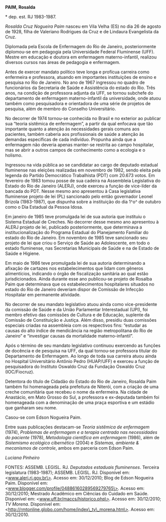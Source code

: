 **PAIM, Rosalda**

\* dep. est. RJ 1983-1987.

*Rosalda Cruz Nogueira Paim* nasceu em Vila Velha (ES) no dia 26 de
agosto de 1928, filha de Valeriano Rodrigues da Cruz e de Lindaura
Evangelista da Cruz.

Diplomada pela Escola de Enfermagem do Rio de Janeiro, posteriormente
diplomou-se em pedagogia pela Universidade Federal Fluminense (UFF).
Mestre em educação e doutora em enfermagem materno-infantil, realizou
diversos cursos nas áreas de pedagogia e enfermagem.

Antes de exercer mandato político teve longa e profícua carreira como
enfermeira e professora, atuando em importantes instituições de ensino e
pesquisa no Rio de Janeiro. No ano de 1967 ingressou no quadro de
funcionários da Secretaria de Saúde e Assistência do estado do Rio. Três
anos, na condição de professora adjunta da UFF, se tornou subchefe do
departamento de enfermagem materno-infantil da universidade, onde atuou
também como pesquisadora e orientadora de uma série de projetos de
pesquisa, além de membro do Conselho Universitário.

No decorrer de 1974 tornou-se conhecida no Brasil e no exterior ao
publicar sua “teoria sistêmica de enfermagem”, a partir da qual enfocava
que tão importante quanto a atenção às necessidades gerais comuns aos
pacientes, também caberia aos profissionais de saúde a atenção às
demandas específicas de cada indivíduo. Propunha ainda que a enfermagem
não deveria apenas manter-se restrita ao campo hospitalar, mas se abrir
a outros campos de conhecimento como a ecologia e o holismo.

Ingressou na vida pública ao se candidatar ao cargo de deputado estadual
fluminense nas eleições realizadas em novembro de 1982, sendo eleita
pela legenda do Partido Democrático Trabalhista (PDT) com 20.673 votos.
Em fevereiro de 1983 tomou posse de sua cadeira na Assembleia
Legislativa do Estado do Rio de Janeiro (ALERJ), onde exerceu a função
de vice-líder da bancada do PDT. Nesse mesmo ano apresentou à Casa
legislativa fluminense projeto de lei (PL) sancionado pelo então
governador Leonel Brizola (1983-1987), que dispunha sobre a instituição
do dia 1^o^ de outubro como o Dia Estadual da Pessoa Idosa.

Em janeiro de 1985 teve promulgada lei de sua autoria que instituiu o
Sistema Estadual de Creches. No decorrer desse mesmo ano apresentou à
ALERJ projeto de lei, publicado posteriormente, que determinava a
institucionalização do Programa Estadual do Planejamento Familiar do
estado do Rio de Janeiro. Em novembro de 1985 teve sancionado seu
projeto de lei que criou o Serviço de Saúde ao Adolescente, em todo o
estado fluminense, nas Secretarias Municipais de Saúde e na de Estado de
Saúde e Higiene.

Em maio de 1986 teve promulgada lei de sua autoria determinando a
afixação de cartazes nos estabelecimentos que lidam com gêneros
alimentícios, indicando o órgão de fiscalização sanitária ao qual estão
jurisdicionados. Ainda durante esse ano publicou-se projeto de Rosalba
Paim que determinava que os estabelecimentos hospitalares situados no
estado do Rio de Janeiro deveriam dispor de Comissão de Infecção
Hospitalar em permanente atividade.

No decorrer de seu mandato legislativo atuou ainda como vice-presidente
da comissão de Saúde e da União Parlamentar Interestadual (UPI), foi
membro efetivo das comissões de Cultura e de Educação, suplente da
Comissão de Constituição e Justiça. Além disso, presidiu duas comissões
especiais criadas na assembleia com os respectivos fins: “estudar as
causas do alto índice de mendicância na região metropolitana do Rio de
Janeiro” e “investigar causas da mortalidade materno-infantil”.

Após o término de seu mandato legislativo continuou exercendo as funções
de docência e de pesquisa na UFF, da qual tornou-se professora titular
do Departamento de Enfermagem. Ao longo de toda sua carreira atuou ainda
no Hospital Universitário Antônio Pedro (HUAP/UFF) e exerceu a função de
pesquisadora do Instituto Oswaldo Cruz da Fundação Oswaldo Cruz
(IOC/Fiocruz).

Detentora do título de Cidadão do Estado do Rio de Janeiro, Rosalda Paim
também foi homenageada pela prefeitura de Niterói, com a criação de uma
creche comunitária que recebeu o nome da enfermeira. Na cidade de
Anastácio, em Mato Grosso do Sul, a professora e ex-deputada também foi
homenageada com a denominação de uma praça esportiva e um estádio que
ganharam seu nome.

Casou-se com Edson Nogueira Paim.

Entre suas publicações destacam-se *Teoria sistêmica de enfermagem*
(1974), *Problemas de enfermagem e a terapia centrada nas necessidades
do paciente* (1978), *Metodologia científica em enfermagem* (1986), além
de *Sistemismo ecológico cibernético* (2004) e *Sistemas, ambiente &
mecanismos de controle*, ambos em parceria com Edson Paim.

*Luciana Pinheiro*

FONTES: ASSEMB. LEGISL. RJ. *Deputados estaduais fluminenses*. Terceira
legislatura (1983-1987); ASSEMB. LEGISL. RJ. Disponível em:
\<www.alerj.rj.gov.br\>. Acesso em: 30/12/2010; Blog de Edson Nogueira
Paim. Disponível em: \<www.blogger.com/profile/04886160289569279765\>.
Acesso em: 30/12/2010; Mestrado Acadêmico em Ciências do Cuidado em
Saúde. Disponível em: \<www.uff.br/maccs/historico.php\>. Acesso em:
30/12/2010; *TV Morena*. Disponível em:
\<http://rmtonline.globo.com/home/index\_tv\_morena.htm\>. Acesso em:
30/12/2010.
